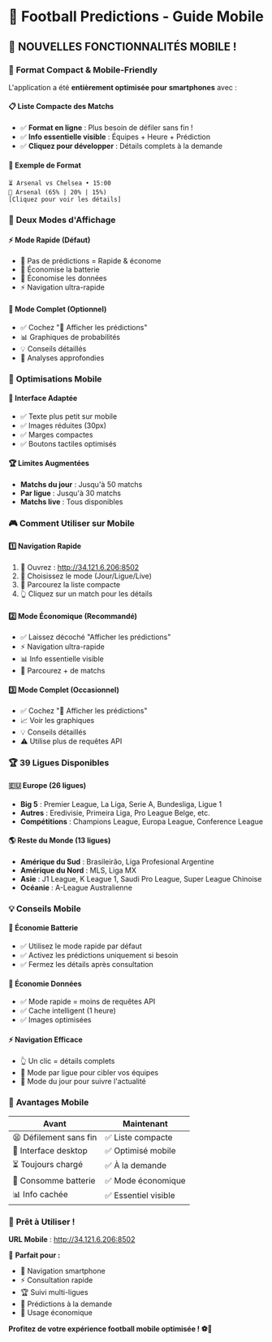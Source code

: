 # 📱 Football Predictions - Guide Mobile

## 🎉 **NOUVELLES FONCTIONNALITÉS MOBILE !**

### 🚀 **Format Compact & Mobile-Friendly**

L'application a été **entièrement optimisée pour smartphones** avec :

#### 📋 **Liste Compacte des Matchs**
- ✅ **Format en ligne** : Plus besoin de défiler sans fin !
- ✅ **Info essentielle visible** : Équipes + Heure + Prédiction
- ✅ **Cliquez pour développer** : Détails complets à la demande

#### 🎯 **Exemple de Format**
```
⏳ Arsenal vs Chelsea • 15:00
🎯 Arsenal (65% | 20% | 15%)
[Cliquez pour voir les détails]
```

### 🔄 **Deux Modes d'Affichage**

#### ⚡ **Mode Rapide (Défaut)**
- 📱 Pas de prédictions = Rapide & économe
- 🔋 Économise la batterie
- 📶 Économise les données
- ⚡ Navigation ultra-rapide

#### 🎯 **Mode Complet (Optionnel)**
- ✅ Cochez "🎯 Afficher les prédictions"
- 📊 Graphiques de probabilités
- 💡 Conseils détaillés
- 🎲 Analyses approfondies

### 📱 **Optimisations Mobile**

#### 🎨 **Interface Adaptée**
- ✅ Texte plus petit sur mobile
- ✅ Images réduites (30px)
- ✅ Marges compactes
- ✅ Boutons tactiles optimisés

#### 🏆 **Limites Augmentées**
- **Matchs du jour** : Jusqu'à 50 matchs
- **Par ligue** : Jusqu'à 30 matchs
- **Matchs live** : Tous disponibles

### 🎮 **Comment Utiliser sur Mobile**

#### 1️⃣ **Navigation Rapide**
1. 📱 Ouvrez : http://34.121.6.206:8502
2. 🔄 Choisissez le mode (Jour/Ligue/Live)
3. 👀 Parcourez la liste compacte
4. 👆 Cliquez sur un match pour les détails

#### 2️⃣ **Mode Économique** (Recommandé)
- ✅ Laissez décoché "Afficher les prédictions"
- ⚡ Navigation ultra-rapide
- 📊 Info essentielle visible
- 🔄 Parcourez + de matchs

#### 3️⃣ **Mode Complet** (Occasionnel)
- ✅ Cochez "🎯 Afficher les prédictions"
- 📈 Voir les graphiques
- 💡 Conseils détaillés
- ⚠️ Utilise plus de requêtes API

### 🏆 **39 Ligues Disponibles**

#### 🇪🇺 **Europe (26 ligues)**
- **Big 5** : Premier League, La Liga, Serie A, Bundesliga, Ligue 1
- **Autres** : Eredivisie, Primeira Liga, Pro League Belge, etc.
- **Compétitions** : Champions League, Europa League, Conference League

#### 🌎 **Reste du Monde (13 ligues)**
- **Amérique du Sud** : Brasileirão, Liga Profesional Argentine
- **Amérique du Nord** : MLS, Liga MX
- **Asie** : J1 League, K League 1, Saudi Pro League, Super League Chinoise
- **Océanie** : A-League Australienne

### 💡 **Conseils Mobile**

#### 🔋 **Économie Batterie**
- ✅ Utilisez le mode rapide par défaut
- ✅ Activez les prédictions uniquement si besoin
- ✅ Fermez les détails après consultation

#### 📶 **Économie Données**
- ✅ Mode rapide = moins de requêtes API
- ✅ Cache intelligent (1 heure)
- ✅ Images optimisées

#### ⚡ **Navigation Efficace**
- 👆 Un clic = détails complets
- 🔄 Mode par ligue pour cibler vos équipes
- 📅 Mode du jour pour suivre l'actualité

### 🎯 **Avantages Mobile**

| **Avant** | **Maintenant** |
|-----------|----------------|
| 😫 Défilement sans fin | ✅ Liste compacte |
| 📱 Interface desktop | ✅ Optimisé mobile |
| ⏳ Toujours chargé | ✅ À la demande |
| 🔋 Consomme batterie | ✅ Mode économique |
| 📊 Info cachée | ✅ Essentiel visible |

### 🚀 **Prêt à Utiliser !**

**URL Mobile** : http://34.121.6.206:8502

🎉 **Parfait pour :**
- 📱 Navigation smartphone
- ⚡ Consultation rapide
- 🏆 Suivi multi-ligues
- 🎯 Prédictions à la demande
- 🔋 Usage économique

**Profitez de votre expérience football mobile optimisée ! ⚽📱**